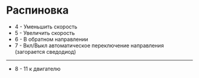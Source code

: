# Распиновка
- 4 - Уменьшить скорость
- 5 - Увеличить скорость
- 6 - В обратном направлении
- 7 - Вкл/Выкл автоматическое переключение направления (загорается сведодиод)
---
- 8 - 11 к двигателю